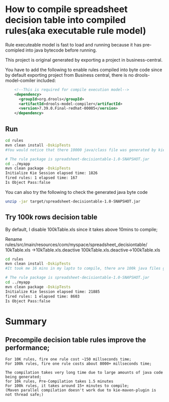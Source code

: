 # How to compile spreadsheet decision table into compiled rules(aka executable rule model)
Rule executeable model is fast to load and running because it has pre-comipled into java bytecode before running. 

This project is original generated by exporting a project in business-central.

You have to add the following to enable rules compiled into byte code since by default exporting project from Business central, there is no drools-model-comiler included:

```xml
    <!--This is required for compile execution model-->
    <dependency>
      <groupId>org.drools</groupId>
      <artifactId>drools-model-compiler</artifactId>
      <version>7.39.0.Final-redhat-00005</version>
    </dependency>  
```

## Run 
```bash
cd rules
mvn clean install -DskipTests
#You would notice that there 10000 java/class file was generated by kie-maven-plugin

# The rule package is spreadsheet-decisiontable-1.0-SNAPSHOT.jar
cd ../myapp
mvn clean package -DskipTests 
Initialize Kie Session elapsed time: 1826 
fired rules: 1 elapsed time: 167 
Is Object Pass:false
```

You can also try the following to check the generated java byte code
```bash
unzip -jar target/spreadsheet-decisiontable-1.0-SNAPSHOT.jar 
```

## Try 100k rows decision table
By default, I disable 100kTable.xls since it takes above 10mins to compile;

Rename rules/src/main/resources/com/myspace/spreadsheet_decisiontable/
10kTable.xls ->10kTable.xls.deactive
100kTable.xls.deactive->100kTable.xls
```bash
cd rules
mvn clean install -DskipTests
#It took me 16 mins in my lapto to compile, there are 100k java files generated

# The rule package is spreadsheet-decisiontable-1.0-SNAPSHOT.jar
cd ../myapp
mvn clean package -DskipTests 
Initialize Kie Session elapsed time: 21885 
fired rules: 1 elapsed time: 8603 
Is Object Pass:false
```

# Summary
## Precompile decision table rules improve the performance; 
```
For 10K rules, fire one rule cost ~150 millseconds time;
For 100k rules, fire one rule costs about 8000+ millseconds time;

The compilation takes very long time due to large amounts of java code being generated;
for 10k rules, Pre-Compilation takes 1.5 minutes
For 100k rules, it takes around 15+ minutes to compile;
(Maven parallel compilation doesn't work due to kie-maven-plugin is not thread safe;)
```

